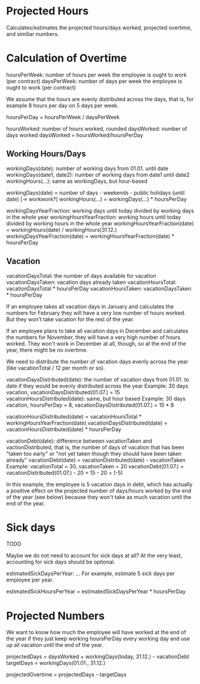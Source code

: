 # Projected Hours

Calculates/estimates the projected hours/days worked, projected overtime, and similiar numbers.

# Calculation of Overtime

hoursPerWeek: number of hours per week the employee is ought to work (per contract)
daysPerWeek: number of days per week the employee is ought to work (per contract)

We assume that the hours are evenly distributed across the days, that is, for example 8 hours per day on 5 days per week.

hoursPerDay = hoursPerWeek / daysPerWeek

hoursWorked: number of hours worked, rounded
daysWorked: number of days worked
daysWorked = hoursWorked/hoursPerDay

## Working Hours/Days

workingDays(date): number of working days from 01.01. until date
workingDays(date1, date2): number of working days from date1 until date2
workingHours(...): same as workingDays, but hour-based

workingDays(date) = number of days - weekends - public holidays (until date) [-> workwork?]
workingHours(...) = workingDays(...) * hoursPerDay

workingDaysYearFraction: working days until today divided by working days in the whole year
workingHoursYearFraction: working hours until today divided by working hours in the whole year
workingHoursYearFraction(date) = workingHours(date) / workingHours(31.12.)
workingDaysYearFraction(date) = workingHoursYearFraction(date) * hoursPerDay

## Vacation

vacationDaysTotal: the number of days available for vacation
vacationDaysTaken: vacation days already taken
vacationHoursTotal: vacationDaysTotal * hoursPerDay
vacationHoursTaken: vacationDaysTaken * hoursPerDay

If an employee takes all vacation days in January and calculates the numbers for February they will have a very low number of hours worked. But they won't take vacation for the rest of the year.

If an employee plans to take all vacation days in December and calculates the numbers for November, they will have a very high number of hours worked. They won't work in December at all, though, so at the end of the year, there might be no overtime.

We need to distribute the number of vacation days evenly across the year (like vacationTotal / 12 per month or so).

vacationDaysDistributed(date): the number of vacation days from 01.01. to date if they would be evenly distributed across the year
Example: 30 days vacation, vacationDaysDistributed(01.07.) = 15
vacationHoursDistributed(date): same, but hour based
Example: 30 days vacation, hoursPerDay = 8, vacationDaysDistributed(01.07.) = 15 * 8

vacationHoursDistributed(date) = vacationHoursTotal * workingHoursYearFraction(date)
vacationDaysDistributed(date) = vacationHoursDistributed(date) * hoursPerDay

vacationDebt(date): difference between vacationTaken and vactionDistributed, that is, the number of days of vacation that has been "taken too early" or "not yet taken though they should have been taken already"
vacationDebt(date) =  vacationDistributed(date) - vacationTaken
Example: vacationTotal = 30, vacationTaken = 20
  vacationDebt(01.07.)
  = vacationDistributed(01.07.) - 20
  = 15 - 20
  = (-5)

In this example, the employee is 5 vacation days in debt, which has actually a positive effect on the projected number of days/hours worked by the end of the year (see below) because they won't take as much vacation until the end of the year.

# Sick days

TODO

Maybe we do not need to account for sick days at all? At the very least, accounting for sick days should be optional.

estimatedSickDaysPerYear: ...
For example, estimate 5 sick days per employee per year.

estimatedSickHoursPerYear = estimatedSickDaysPerYear * hoursPerDay

# Projected Numbers

We want to know how much the employee will have worked at the end of the year if they just keep working hoursPerDay every working day and use up all vacation until the end of the year.

projectedDays = daysWorked + workingDays(today, 31.12.) - vacationDebt
targetDays = workingDays(01.01., 31.12.)

projectedOvertime = projectedDays - targetDays

